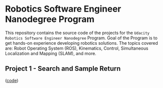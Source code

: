 
# Robotics Software Engineer Nanodegree Program

This repository contains the source code of the projects for the `Udacity Robotics Software Engineer Nanodegree` Program. Goal of the Program is to get hands-on experience developing robotics solutions. The topics covered are: Robot Operating System (ROS), Kinematics, Control, Simultaneous Localization and Mapping (SLAM), and more.

## Project 1 - Search and Sample Return

([code](./project-1 "Project 1 Code"))
